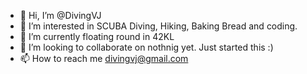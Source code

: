 - 👋 Hi, I’m @DivingVJ
- 👀 I’m interested in SCUBA Diving, Hiking, Baking Bread and coding.
- 🌱 I’m currently floating round in  42KL
- 💞️ I’m looking to collaborate on nothnig yet. Just started this :)
- 📫 How to reach me divingvj@gmail.com

<!---
DivingVJ/DivingVJ is a ✨ special ✨ repository because its `README.md` (this file) appears on your GitHub profile.
You can click the Preview link to take a look at your changes.
--->
